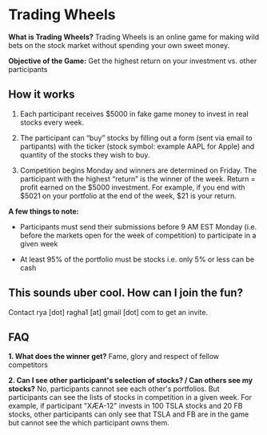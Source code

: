 # Trading Wheels

**What is Trading Wheels?**
Trading Wheels is an online game for making wild bets on the stock market without spending your own sweet money.

**Objective of the Game:**
Get the highest return on your investment vs. other participants

## How it works
1. Each participant receives $5000 in fake game money to invest in real stocks every week.

2. The participant can “buy” stocks by filling out a form (sent via email to partipants) with the ticker (stock symbol: example AAPL for Apple) and quantity of the stocks they wish to buy. 

3. Competition begins Monday and winners are determined on Friday. The participant with the highest “return” is the winner of the week. Return = profit earned on the $5000 investment. For example, if you end with $5021 on your portfolio at the end of the week, $21 is your return.

**A few things to note:** 
* Participants must send their submissions before 9 AM EST Monday (i.e. before the markets open for the week of competition) to participate in a given week

* At least 95% of the portfolio must be stocks i.e. only 5% or less can be cash

## This sounds uber cool. How can I join the fun?
Contact rya [dot] ragha1 [at] gmail [dot] com to get an invite.

## FAQ
**1. What does the winner get?**
Fame, glory and respect of fellow competitors

**2. Can I see other participant's selection of stocks? / Can others see my stocks?**
No, participants cannot see each other's portfolios. But participants can see the lists of stocks in competition in a given week. For example, if participant "XÆA-12" invests in 100 TSLA stocks and 20 FB stocks, other participants can only see that TSLA and FB are in the game but cannot see the which participant owns them.
